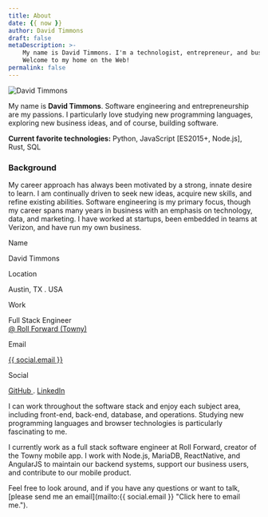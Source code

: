 ```yaml
---
title: About
date: {{ now }}
author: David Timmons
draft: false
metaDescription: >-
    My name is David Timmons. I'm a technologist, entrepreneur, and business veteran.
    Welcome to my home on the Web!
permalink: false
---
```


<div>
  <img src="{{ imagePath }}2014/05/david-timmons.jpg"
       alt="David Timmons"
       title="That's me, David Timmons."
       class="about-portrait shadow alignleft size-full"
       srcset="{{ imagePath }}2014/05/david-timmons.jpg 200w"
       sizes="(max-width: 200px) 100vw, 200px">
</div>

My name is **David Timmons**. Software engineering and entrepreneurship
are my passions. I particularly love studying new programming languages,
exploring new business ideas, and of course, building software.

**Current favorite technologies:**
Python, JavaScript \[ES2015+, Node.js\], Rust, SQL

<h3 class="subhead">Background</h3>

My career approach has always been motivated by a strong, innate desire
to learn. I am continually driven to seek new ideas, acquire new skills,
and refine existing abilities. Software engineering is my primary focus,
though my career spans many years in business with an emphasis on
technology, data, and marketing. I have worked at startups, been
embedded in teams at Verizon, and have run my own business.

<div class="posts-nav about-bio project-details shadow">
  <p class="project-tag">Name</p>
  <p class="about-name">David Timmons</p>
  <p class="project-tag">Location</p>
  <p class="about-location">Austin, TX . USA</p>
  <p class="project-tag">Work</p>
  <p class="about-status">
    Full Stack Engineer<br>
    <a class="posts-nav-link"
       href="https://towny.com/"
       rel="nofollow"
       target="_blank">
      @ Roll Forward (Towny)
    </a>
  </p>
  <p class="project-tag">Email</p>
  <p class="about-email project-link">
    <a class="posts-nav-link"
       href="mailto:{{ social.email }}"
       title="Click here to email me.">
      {{ social.email }}
    </a>
  </p>
  <p class="project-tag">Social</p>
  <p class="project-link">
    <a class="posts-nav-link"
       href="{{ social.github }}"
       title="Click here to visit my GitHub profile."
       target="_blank">
      GitHub
    </a> .
    <a class="posts-nav-link"
       href="{{ social.linkedin }}"
       title="Click here to visit my LinkedIn profile."
       target="_blank">
      LinkedIn
    </a>
  </p>
</div>

I can work throughout the software stack and enjoy each subject area,
including front-end, back-end, database, and operations. Studying new
programming languages and browser technologies is particularly
fascinating to me.

I currently work as a full stack software engineer at Roll Forward, creator
of the Towny mobile app. I work with Node.js, MariaDB, ReactNative, and
AngularJS to maintain our backend systems, support our business users, and
contribute to our mobile product.

Feel free to look around, and if you have any questions or want to talk,
[please send me an email](mailto:{{ social.email }} "Click here to email me.").
